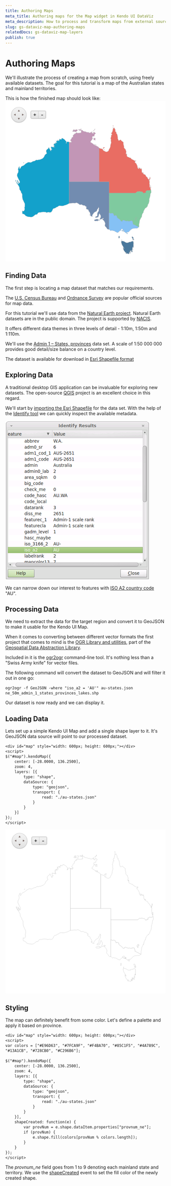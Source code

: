 ```yaml
---
title: Authoring Maps
meta_title: Authoring maps for the Map widget in Kendo UI DataViz
meta_description: How to process and transform maps from external sources to use with the Map widget.
slug: gs-dataviz-map-authoring-maps
relatedDocs: gs-dataviz-map-layers
publish: true
---
```


# Authoring Maps

We'll illustrate the process of creating a map from scratch, using freely available datasets.
The goal for this tutorial is a map of the Australian states and mainland territories.

This is how the finished map should look like:
![Finished map](images/map-au.png)

## Finding Data

The first step is locating a map dataset that matches our requirements.

The [U.S. Census Bureau](http://www.census.gov) and [Ordnance Survey](http://www.ordnancesurvey.co.uk/)
are popular official sources for map data.

For this tutorial we'll use data from the [Natural Earth project](http://www.naturalearthdata.com/).
Natural Earth datasets are in the public domain. The project is supported by [NACIS](http://nacis.org/).

It offers different data themes in three levels of detail - 1:10m, 1:50m and 1:110m.

We'll use the [Admin 1 – States, provinces](http://www.naturalearthdata.com/downloads/50m-cultural-vectors)
data set. A scale of 1:50 000 000 provides good detail/size balance on a country level.

The dataset is available for download in
[Esri Shapefile format](http://www.naturalearthdata.com/http//www.naturalearthdata.com/download/50m/cultural/ne_50m_admin_1_states_provinces_lakes.zip)

## Exploring Data

A traditional desktop GIS application can be invaluable for exploring new datasets.
The open-source [QGIS](http://www.qgis.org/en/site/) project is an excellent choice in this regard.

We'll start by [importing the Esri Shapefile](http://www.qgis.org/en/docs/user_manual/working_with_vector/supported_data.html#esri-shapefiles) for the data set.
With the help of the [Identify tool](http://www.qgis.org/en/docs/user_manual/introduction/general_tools.html#identify) we can quickly inspect the available metadata.

![Identify results](images/map-qgis-identify.png)

We can narrow down our interest to features with [ISO A2 country code](http://en.wikipedia.org/wiki/ISO_3166-1_alpha-2) "AU".

## Processing Data

We need to extract the data for the target region and convert it to GeoJSON to make it usable for the Kendo UI Map.

When it comes to converting between different vector formats the first project that comes to mind is the
[OGR Library and utilities](http://www.gdal.org/ogr/index.html), part of the [Geospatial Data Abstraction Library](http://www.gdal.org/).

Included in it is the [ogr2ogr](http://www.gdal.org/ogr2ogr.html) command-line tool.
It's nothing less than a "Swiss Army knife" for vector files.

The following command will convert the dataset to GeoJSON and will filter it out in one go:

    ogr2ogr -f GeoJSON -where "iso_a2 = 'AU'" au-states.json ne_50m_admin_1_states_provinces_lakes.shp

Our dataset is now ready and we can display it.

## Loading Data

Lets set up a simple Kendo UI Map and add a single shape layer to it.
It's GeoJSON data source will point to our processed dataset.

    <div id="map" style="width: 600px; height: 600px;"></div>
    <script>
    $("#map").kendoMap({
        center: [-28.0000, 136.2500],
        zoom: 4,
        layers: [{
            type: "shape",
            dataSource: {
                type: "geojson",
                transport: {
                    read: "./au-states.json"
                }
            }
        }]
    });
    </script>

![Unstyled map](images/map-au-base.png)

## Styling

The map can definitely benefit from some color. Let's define a palette and apply it based on province.

    <div id="map" style="width: 600px; height: 600px;"></div>
    <script>
    var colors = ["#E96D63", "#7FCA9F", "#F4BA70", "#85C1F5", "#4A789C", "#13A1CB", "#728CB0", "#C296B6"];

    $("#map").kendoMap({
        center: [-28.0000, 136.2500],
        zoom: 4,
        layers: [{
            type: "shape",
            dataSource: {
                type: "geojson",
                transport: {
                    read: "./au-states.json"
                }
            }
        }],
        shapeCreated: function(e) {
            var provNum = e.shape.dataItem.properties["provnum_ne"];
            if (provNum) {
                e.shape.fill(colors[provNum % colors.length]);
            }
        }
    });
    </script>

The *provnum_ne* field goes from 1 to 9 denoting each mainland state and territory.
We use the [shapeCreated](/kendo-ui/api/dataviz/map#events-shapeCreated) event to set the fill color of the newly created shape.

